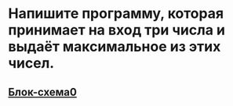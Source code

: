 # Напишите программу, которая принимает на вход три числа и выдаёт максимальное из этих чисел.

## [Блок-схема0](diagram2.drawio.png)


